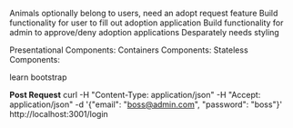 Animals optionally belong to users, need an adopt request feature
Build functionality for user to fill out adoption application
Build functionality for admin to approve/deny adoption applications
Desparately needs styling

Presentational Components:
Containers Components:
Stateless Components:



learn bootstrap


**Post Request**
curl -H "Content-Type: application/json" -H "Accept: application/json"  -d '{"email": "boss@admin.com", "password": "boss"}'  http://localhost:3001/login